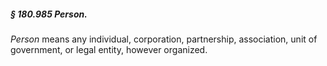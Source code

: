##### § 180.985 Person. #####

*Person* means any individual, corporation, partnership, association, unit of government, or legal entity, however organized.